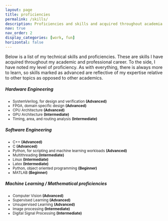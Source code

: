 ```yaml
---
layout: page
title: proficiencies
permalink: /skills/
description: Proficiencies and skills and acquired throughout academia and industry 
nav: true
nav_order: 2
display_categories: [work, fun]
horizontal: false
---
```

<p> Below is a list of my technical skills and proficiencies. These are skills I have acquired throughout my academic and professional career. To the side, I have noted my level of proficiency. As with everything, there is always more to learn, so skills marked as advanced are reflective of my expertise relative to other topics as opposed to other academics.</p> 
<h5> Hardware Engineering </h5>
<ul><small>
<li> SystemVerilog, for design and verification  <b> (Advanced) </b> </li> 
<li> FPGA, domain specific design <b> (Advanced) </b></li>
<li> CPU Architecture <b> (Advanced) </b></li>
<li> GPU Architecture <b> (Intermediate) </b></li>
<li> Timing, area, and routing analysis <b> (Intermediate) </b></li>
</small></ul>
  
<h5> Software Engineering</h5>
<ul><small>
<li> C++ <b> (Advanced) </b> </li>
<li> C <b> (Advanced) </b></li>
<li> Python, for scripting and machine learning workloads <b> (Advanced) </b></li>
<li> Multithreading <b> (Intermediate) </b></li>
<li> Linux <b> (Intermediate) </b></li>
<li> Latex <b> (Intermediate) </b></li>
<li> Python, object oriented programming <b> (Beginner) </b></li>
<li> MATLAB <b> (Beginner) </b></li>
</small></ul>

<h5> Machine Learning / Mathematical proficiencies </h5>
<ul><small>
<li> Computer Vision <b> (Advanced) </b> </li>
<li> Supervised Learning <b> (Advanced) </b></li>
<li> Unsupervised Learning <b> (Advanced) </b></li>
<li> Image processing <b> (Intermediate) </b></li>
<li> Digital Signal Processing <b> (Intermediate) </b></li>
</small></ul>

